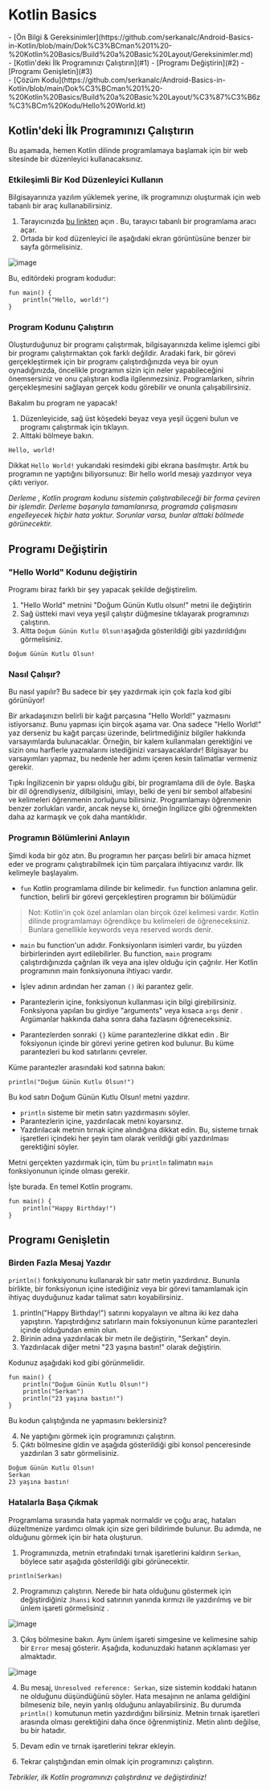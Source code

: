 # Kotlin Basics

<p>
    - [Ön Bilgi & Gereksinimler](https://github.com/serkanalc/Android-Basics-in-Kotlin/blob/main/Dok%C3%BCman%201%20-%20Kotlin%20Basics/Build%20a%20Basic%20Layout/Gereksinimler.md)
    <br>
    - [Kotlin'deki İlk Programınızı Çalıştırın](#1)
    - [Programı Değiştirin](#2)
    - [Programı Genişletin](#3)
    <br>
    - [Çözüm Kodu](https://github.com/serkanalc/Android-Basics-in-Kotlin/blob/main/Dok%C3%BCman%201%20-%20Kotlin%20Basics/Build%20a%20Basic%20Layout/%C3%87%C3%B6z%C3%BCm%20Kodu/Hello%20World.kt)
<p>
    
## <a name="1"></a>Kotlin'deki İlk Programınızı Çalıştırın

Bu aşamada, hemen Kotlin dilinde programlamaya başlamak için bir web sitesinde bir düzenleyici kullanacaksınız.

### Etkileşimli Bir Kod Düzenleyici Kullanın

Bilgisayarınıza yazılım yüklemek yerine, ilk programınızı oluşturmak için web tabanlı bir araç kullanabilirsiniz.

1. Tarayıcınızda [bu linkten](https://developer.android.com/training/kotlinplayground) açın . Bu, tarayıcı tabanlı bir programlama aracı açar.
2. Ortada bir kod düzenleyici ile aşağıdaki ekran görüntüsüne benzer bir sayfa görmelisiniz.

![image](https://user-images.githubusercontent.com/70329389/145654875-8ca52bda-96e7-4167-9d0d-49c9dde665bd.png)

Bu, editördeki program kodudur:

```
fun main() {
    println("Hello, world!")
}
```

### Program Kodunu Çalıştırın

Oluşturduğunuz bir programı çalıştırmak, bilgisayarınızda kelime işlemci gibi bir programı çalıştırmaktan çok farklı değildir. Aradaki fark, bir görevi gerçekleştirmek için bir programı çalıştırdığınızda veya bir oyun oynadığınızda, öncelikle programın sizin için neler yapabileceğini önemsersiniz ve onu çalıştıran kodla ilgilenmezsiniz. Programlarken, sihrin gerçekleşmesini sağlayan gerçek kodu görebilir ve onunla çalışabilirsiniz.

Bakalım bu program ne yapacak!

1. Düzenleyicide, sağ üst köşedeki beyaz veya yeşil üçgeni bulun ve programı çalıştırmak için tıklayın.
2. Alttaki bölmeye bakın.

```
Hello, world!
```

Dikkat `Hello World!` yukarıdaki resimdeki gibi ekrana basılmıştır. Artık bu programın ne yaptığını biliyorsunuz: Bir hello world mesajı yazdırıyor veya çıktı veriyor.

*Derleme , Kotlin program kodunu sistemin çalıştırabileceği bir forma çeviren bir işlemdir. Derleme başarıyla tamamlanırsa, programda çalışmasını engelleyecek hiçbir hata yoktur. Sorunlar varsa, bunlar alttaki bölmede görünecektir.*

## <a name="2"></a>Programı Değiştirin

### "Hello World" Kodunu değiştirin

Programı biraz farklı bir şey yapacak şekilde değiştirelim.

1. "Hello World" metnini "Doğum Günün Kutlu olsun!" metni ile değiştirin
2. Sağ üstteki mavi veya yeşil çalıştır düğmesine tıklayarak programınızı çalıştırın.
3. Altta `Doğum Günün Kutlu Olsun!`aşağıda gösterildiği gibi yazdırıldığını görmelisiniz.

```
Doğum Günün Kutlu Olsun!
```
### Nasıl Çalışır?

Bu nasıl yapılır? Bu sadece bir şey yazdırmak için çok fazla kod gibi görünüyor!

Bir arkadaşınızın belirli bir kağıt parçasına "Hello World!" yazmasını istiyorsanız. Bunu yapması için birçok aşama var. Ona sadece "Hello World!" yaz derseniz bu kağıt parçası üzerinde, belirtmediğiniz bilgiler hakkında varsayımlarda bulunacaklar. Örneğin, bir kalem kullanmaları gerektiğini ve sizin onu harflerle yazmalarını istediğinizi varsayacaklardır! Bilgisayar bu varsayımları yapmaz, bu nedenle her adımı içeren kesin talimatlar vermeniz gerekir.

Tıpkı İngilizcenin bir yapısı olduğu gibi, bir programlama dili de öyle. Başka bir dil öğrendiyseniz, dilbilgisini, imlayı, belki de yeni bir sembol alfabesini ve kelimeleri öğrenmenin zorluğunu bilirsiniz. Programlamayı öğrenmenin benzer zorlukları vardır, ancak neyse ki, örneğin İngilizce gibi öğrenmekten daha az karmaşık ve çok daha mantıklıdır.

### Programın Bölümlerini Anlayın

Şimdi koda bir göz atın. Bu programın her parçası belirli bir amaca hizmet eder ve programı çalıştırabilmek için tüm parçalara ihtiyacınız vardır. İlk kelimeyle başlayalım.

- `fun` Kotlin programlama dilinde bir kelimedir. `fun` function anlamına gelir. function, belirli bir görevi gerçekleştiren programın bir bölümüdür

> Not: Kotlin'in çok özel anlamları olan birçok özel kelimesi vardır. Kotlin dilinde programlamayı öğrendikçe bu kelimeleri de öğreneceksiniz. Bunlara genellikle keywords veya reserved words denir.

- `main` bu function'un adıdır. Fonksiyonların isimleri vardır, bu yüzden birbirlerinden ayırt edilebilirler. Bu function, `main` programı çalıştırdığınızda çağrılan ilk veya ana işlev olduğu için çağrılır. Her Kotlin programının main fonksiyonuna ihtiyacı vardır.

- İşlev adının ardından her zaman `()` iki parantez gelir.
- Parantezlerin içine, fonksiyonun kullanması için bilgi girebilirsiniz. Fonksiyona yapılan bu girdiye "arguments" veya kısaca `args` denir . Argümanlar hakkında daha sonra daha fazlasını öğreneceksiniz.
- Parantezlerden sonraki `{}` küme parantezlerine  dikkat edin . Bir foksiyonun içinde bir görevi yerine getiren kod bulunur. Bu küme parantezleri bu kod satırlarını çevreler.

Küme parantezler arasındaki kod satırına bakın:

```
println("Doğum Günün Kutlu Olsun!")
```
Bu kod satırı Doğum Günün Kutlu Olsun! metni yazdırır.

- `println` sisteme bir metin satırı yazdırmasını söyler.
- Parantezlerin içine, yazdırılacak metni koyarsınız.
- Yazdırılacak metnin tırnak içine alındığına dikkat edin. Bu, sisteme tırnak işaretleri içindeki her şeyin tam olarak verildiği gibi yazdırılması gerektiğini söyler.

Metni gerçekten yazdırmak için, tüm bu `println` talimatın `main` fonksiyonunun içinde olması gerekir.

İşte burada. En temel Kotlin programı.

```
fun main() {
    println("Happy Birthday!")
}
```

## <a name="3"></a>Programı Genişletin

### Birden Fazla Mesaj Yazdır

`println()` fonksiyonunu kullanarak bir satır metin yazdırdınız. Bununla birlikte, bir fonksiyonun içine istediğiniz veya bir görevi tamamlamak için ihtiyaç duyduğunuz kadar talimat satırı koyabilirsiniz.

1. println("Happy Birthday!") satırını kopyalayın ve altına iki kez daha yapıştırın. Yapıştırdığınız satırların main foksiyonunun küme parantezleri içinde olduğundan emin olun.
2. Birinin adına yazdırılacak bir metn ile değiştirin, "Serkan" deyin.
3. Yazdırılacak diğer metni "23 yaşına bastın!" olarak değiştirin.

Kodunuz aşağıdaki kod gibi görünmelidir.

```
fun main() {
    println("Doğum Günün Kutlu Olsun!")
    println("Serkan")
    println("23 yaşına bastın!")
}
```
Bu kodun çalıştığında ne yapmasını beklersiniz?

4. Ne yaptığını görmek için programınızı çalıştırın.
5. Çıktı bölmesine gidin ve aşağıda gösterildiği gibi konsol penceresinde yazdırılan 3 satır görmelisiniz.

```
Doğum Günün Kutlu Olsun!
Serkan
23 yaşına bastın!
```

### Hatalarla Başa Çıkmak

Programlama sırasında hata yapmak normaldir ve çoğu araç, hataları düzeltmenize yardımcı olmak için size geri bildirimde bulunur. Bu adımda, ne olduğunu görmek için bir hata oluşturun.

1. Programınızda, metnin etrafındaki tırnak işaretlerini kaldırın `Serkan`, böylece satır aşağıda gösterildiği gibi görünecektir.

```
println(Serkan)
```
2. Programınızı çalıştırın. Nerede bir hata olduğunu göstermek için değiştirdiğiniz `Jhansi` kod satırının yanında kırmızı ile yazdırılmış ve bir ünlem işareti görmelisiniz .

![image](https://user-images.githubusercontent.com/70329389/145657137-ae22f652-1611-46d1-bddc-7da846a843e3.png)

3. Çıkış bölmesine bakın. Aynı ünlem işareti simgesine ve kelimesine sahip bir `Error` mesaj gösterir. Aşağıda, kodunuzdaki hatanın açıklaması yer almaktadır.

![image](https://user-images.githubusercontent.com/70329389/145657175-f0fa37a9-a315-4ac4-996e-b5005b7fd6ba.png)

4. Bu mesaj, `Unresolved reference: Serkan`, size sistemin koddaki hatanın ne olduğunu düşündüğünü söyler. Hata mesajının ne anlama geldiğini bilmeseniz bile, neyin yanlış olduğunu anlayabilirsiniz. Bu durumda `println()` komutunun metin yazdırdığını bilirsiniz. Metnin tırnak işaretleri arasında olması gerektiğini daha önce öğrenmiştiniz. Metin alıntı değilse, bu bir hatadır.

5. Devam edin ve tırnak işaretlerini tekrar ekleyin.
6. Tekrar çalıştığından emin olmak için programınızı çalıştırın.

*Tebrikler, ilk Kotlin programınızı çalıştırdınız ve değiştirdiniz!*






